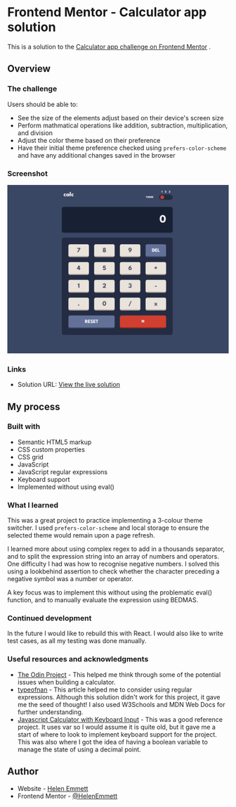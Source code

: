 # Frontend Mentor - Calculator app solution

This is a solution to the [Calculator app challenge on Frontend Mentor](https://www.frontendmentor.io/challenges/calculator-app-9lteq5N29) . 

## Overview

### The challenge

Users should be able to:

- See the size of the elements adjust based on their device's screen size
- Perform mathmatical operations like addition, subtraction, multiplication, and division
- Adjust the color theme based on their preference
- Have their initial theme preference checked using `prefers-color-scheme` and have any additional changes saved in the browser

### Screenshot

![](./screenshot.png)

### Links

- Solution URL: [View the live solution](https://helenemmett.github.io/fem-calculator-app-vanilla/) 

## My process

### Built with

- Semantic HTML5 markup
- CSS custom properties
- CSS grid
- JavaScript
- JavaScript regular expressions
- Keyboard support
- Implemented without using eval()


### What I learned

This was a great project to practice implementing a 3-colour theme switcher. I used `prefers-color-scheme` and local storage to ensure the selected theme would remain upon a page refresh. 

I learned more about using complex regex to add in a thousands separator, and to split the expression string into an array of numbers and operators. One difficulty I had was how to recognise negative numbers. I solved this using a lookbehind assertion to check whether the character preceding a negative symbol was a number or operator.

A key focus was to implement this without using the problematic eval() function, and to manually evaluate the expression using BEDMAS.

### Continued development

In the future I would like to rebuild this with React. I would also like to write test cases, as all my testing was done manually.


### Useful resources and acknowledgments

- [The Odin Project](https://www.theodinproject.com/lessons/foundations-calculator)  - This helped me think through some of the potential issues when building a calculator.
- [typeofnan](https://typeofnan.dev/how-to-add-thousandths-place-comma-every-three-digits-in-javascript/)  - This article helped me to consider using regular expressions. Although this solution didn't work for this project, it gave me the seed of thought! I also used W3Schools and MDN Web Docs for further understanding.
- [Javascript Calculator with Keyboard Input](https://codepen.io/thecountgs/pen/JReGNR)  - This was a good reference project. It uses var so I would assume it is quite old, but it gave me a start of where to look to implement keyboard support for the project. This was also where I got the idea of having a boolean variable to manage the state of using a decimal point.

## Author

- Website - [Helen Emmett](https://helenemmett.co.nz/) 
- Frontend Mentor - [@HelenEmmett](https://www.frontendmentor.io/profile/HelenEmmett) 
